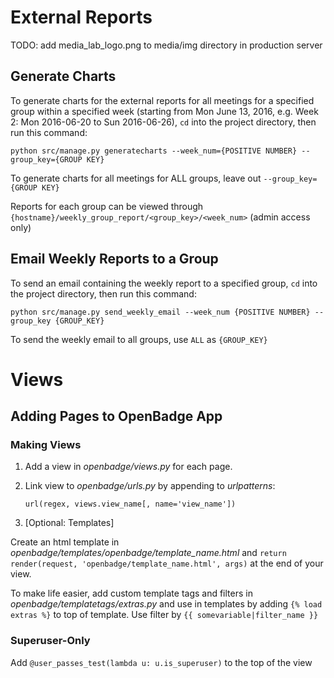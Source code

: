 # External Reports

TODO: add media_lab_logo.png to media/img directory in production server

## Generate Charts
To generate charts for the external reports for all meetings for a specified group within a specified week (starting from Mon June 13, 2016, e.g. Week 2: Mon 2016-06-20 to Sun 2016-06-26), `cd` into the project directory, then run this command:

`python src/manage.py generatecharts --week_num={POSITIVE NUMBER} --group_key={GROUP KEY}`

To generate charts for all meetings for ALL groups, leave out `--group_key={GROUP KEY}`

Reports for each group can be viewed through `{hostname}/weekly_group_report/<group_key>/<week_num>` (admin access only)

## Email Weekly Reports to a Group
To send an email containing the weekly report to a specified group, `cd` into the project directory, then run this command:

`python src/manage.py send_weekly_email --week_num {POSITIVE NUMBER} --group_key {GROUP_KEY}`

To send the weekly email to all groups, use `ALL` as `{GROUP_KEY}`

# Views

## Adding Pages to OpenBadge App

### Making Views 
1. Add a view in _openbadge/views.py_ for each page.
2. Link view to _openbadge/urls.py_ by appending to _urlpatterns_: 

   `url(regex, views.view_name[, name='view_name'])`
3. [Optional: Templates]

Create an html template in _openbadge/templates/openbadge/template_name.html_ and `return render(request, 'openbadge/template_name.html', args)` at the end of your view.

To make life easier, add custom template tags and filters in _openbadge/templatetags/extras.py_ and use in templates by adding `{% load extras %}` to top of template. Use filter by `{{ somevariable|filter_name }}`

### Superuser-Only
Add `@user_passes_test(lambda u: u.is_superuser)` to the top of the view
